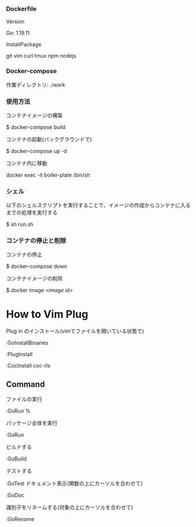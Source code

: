 ### Dockerfile

Version

Go: 1.19.11

InstallPackage

git
vim
curl
tmux
npm
nodejs

### Docker-compose

作業ディレクトリ: ./work

### 使用方法

コンテナイメージの構築

$ docker-compose build

コンテナの起動(バックグラウンドで)

$ docker-compose up -d

コンテナ内に移動

docker exec -it boiler-plate /bin/sh

### シェル

以下のシェルスクリプトを実行することで、イメージの作成からコンテナに入るまでの処理を実行する

$ sh run.sh

### コンテナの停止と削除

コンテナの停止

$ docker-compose down

コンテナイメージの削除

$ docker image *\<image id\>*


# How to Vim Plug

Plug in のインストール(vimでファイルを開いている状態で)

:GoInstallBinaries

:PlugInstall

:CocInstall coc-rls

## Command

ファイルの実行

:GoRun %

パッケージ全体を実行

:GoRun

ビルドする

:GoBuild

テストする

:GoTest
ドキュメント表示(関数の上にカーソルを合わせて)

:GoDoc

識別子をリネームする(対象の上にカーソルを合わせて)

:GoRename
